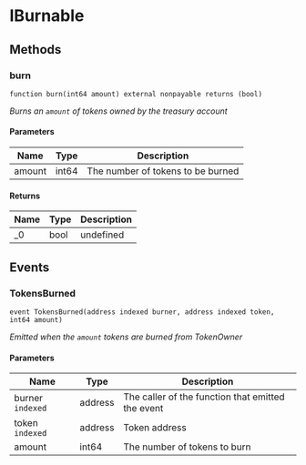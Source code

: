 # IBurnable









## Methods

### burn

```solidity
function burn(int64 amount) external nonpayable returns (bool)
```



*Burns an `amount` of tokens owned by the treasury account*

#### Parameters

| Name | Type | Description |
|---|---|---|
| amount | int64 | The number of tokens to be burned |

#### Returns

| Name | Type | Description |
|---|---|---|
| _0 | bool | undefined |



## Events

### TokensBurned

```solidity
event TokensBurned(address indexed burner, address indexed token, int64 amount)
```



*Emitted when the `amount` tokens are burned from TokenOwner*

#### Parameters

| Name | Type | Description |
|---|---|---|
| burner `indexed` | address | The caller of the function that emitted the event |
| token `indexed` | address | Token address |
| amount  | int64 | The number of tokens to burn |



